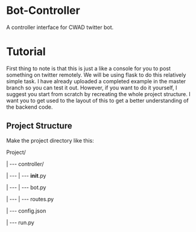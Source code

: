# Bot-Controller
A controller interface for CWAD twitter bot.

# Tutorial

First thing to note is that this is just a like a console for you to post something on twitter remotely.
We will be using flask to do this relatively simple task. I have already uploaded a completed example in
the master branch so you can test it out. However, if you want to do it yourself, I suggest you start from
scratch by recreating the whole project structure. I want you to get used to the layout of this to get a 
better understanding of the backend code. 

## Project Structure

Make the project directory like this:

Project/

| --- controller/

| --- | --- __init__.py

| --- | --- bot.py

| --- | --- routes.py

| --- config.json

| --- run.py


